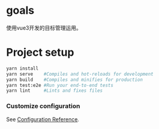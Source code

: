 # goals
使用vue3开发的目标管理运用。

# Project setup

```bash
yarn install
yarn serve    #Compiles and hot-reloads for development
yarn build    #Compiles and minifies for production
yarn test:e2e #Run your end-to-end tests
yarn lint     #Lints and fixes files
```

### Customize configuration

See [Configuration Reference](https://cli.vuejs.org/config/).